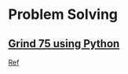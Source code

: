 # Problem Solving

## [Grind 75 using Python](/Grind%2075%20Questions/)

[Ref](https://www.techinterviewhandbook.org/grind75)
